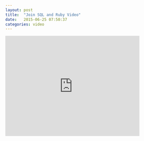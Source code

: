 ```yaml
---
layout: post
title:  "Join SQL and Ruby Video"
date:   2015-06-25 07:50:37
categories: video
---
```


<iframe width="420" height="315" src="https://vimeo.com/132059533" frameborder="0" allowfullscreen></iframe>